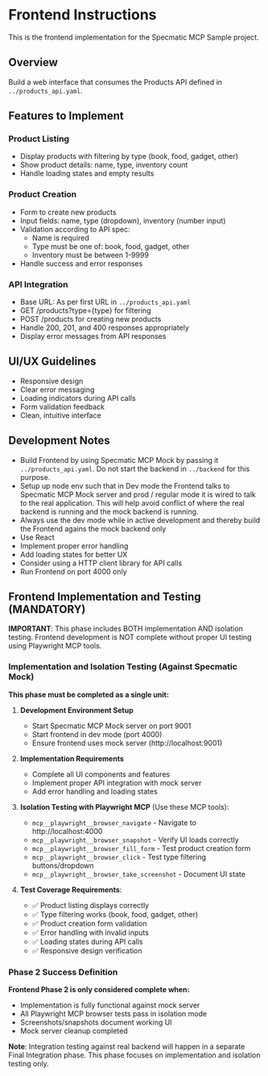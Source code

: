 # Frontend Instructions

This is the frontend implementation for the Specmatic MCP Sample project.

## Overview
Build a web interface that consumes the Products API defined in `../products_api.yaml`.

## Features to Implement

### Product Listing
- Display products with filtering by type (book, food, gadget, other)
- Show product details: name, type, inventory count
- Handle loading states and empty results

### Product Creation
- Form to create new products
- Input fields: name, type (dropdown), inventory (number input)
- Validation according to API spec:
  - Name is required
  - Type must be one of: book, food, gadget, other
  - Inventory must be between 1-9999
- Handle success and error responses

### API Integration
- Base URL: As per first URL in `../products_api.yaml`
- GET /products?type={type} for filtering
- POST /products for creating new products
- Handle 200, 201, and 400 responses appropriately
- Display error messages from API responses

## UI/UX Guidelines
- Responsive design
- Clear error messaging
- Loading indicators during API calls
- Form validation feedback
- Clean, intuitive interface

## Development Notes
- Build Frontend by using Specmatic MCP Mock by passing it `../products_api.yaml`. Do not start the backend in `../backend` for this purpose.
- Setup up node env such that in Dev mode the Frontend talks to Specmatic MCP Mock server and prod / regular mode it is wired to talk to the real application. This will help avoid conflict of where the real backend is running and the mock backend is running.
- Always use the dev mode while in active development and thereby build the Frontend agains the mock backend only
- Use React
- Implement proper error handling
- Add loading states for better UX
- Consider using a HTTP client library for API calls
- Run Frontend on port 4000 only

## Frontend Implementation and Testing (MANDATORY)

**IMPORTANT**: This phase includes BOTH implementation AND isolation testing. Frontend development is NOT complete without proper UI testing using Playwright MCP tools.

### Implementation and Isolation Testing (Against Specmatic Mock)
**This phase must be completed as a single unit:**

1. **Development Environment Setup**
   - Start Specmatic MCP Mock server on port 9001
   - Start frontend in dev mode (port 4000)
   - Ensure frontend uses mock server (http://localhost:9001)

2. **Implementation Requirements**
   - Complete all UI components and features
   - Implement proper API integration with mock server
   - Add error handling and loading states

3. **Isolation Testing with Playwright MCP** (Use these MCP tools):
   - `mcp__playwright__browser_navigate` - Navigate to http://localhost:4000
   - `mcp__playwright__browser_snapshot` - Verify UI loads correctly
   - `mcp__playwright__browser_fill_form` - Test product creation form
   - `mcp__playwright__browser_click` - Test type filtering buttons/dropdown
   - `mcp__playwright__browser_take_screenshot` - Document UI state
   
4. **Test Coverage Requirements**:
   - ✅ Product listing displays correctly
   - ✅ Type filtering works (book, food, gadget, other)
   - ✅ Product creation form validation
   - ✅ Error handling with invalid inputs
   - ✅ Loading states during API calls
   - ✅ Responsive design verification

### Phase 2 Success Definition
**Frontend Phase 2 is only considered complete when:**
- Implementation is fully functional against mock server
- All Playwright MCP browser tests pass in isolation mode
- Screenshots/snapshots document working UI
- Mock server cleanup completed

**Note**: Integration testing against real backend will happen in a separate Final Integration phase. This phase focuses on implementation and isolation testing only.